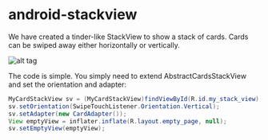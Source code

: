 android-stackview
=================

We have created a tinder-like StackView to show a stack of cards. Cards can be swiped away either horizontally or vertically. 


![alt tag](https://raw.github.com/username/projectname/branch/path/to/img.png)


The code is simple. You simply need to extend AbstractCardsStackView and set the orientation and adapter:

```java
MyCardStackView sv = (MyCardStackView)findViewById(R.id.my_stack_view);
sv.setOrientation(SwipeTouchListener.Orientation.Vertical);
sv.setAdapter(new CardAdapter());
View emptyView = inflater.inflate(R.layout.empty_page, null);
sv.setEmptyView(emptyView);
```

